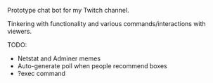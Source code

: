 Prototype chat bot for my Twitch channel.

Tinkering with functionality and various commands/interactions with viewers.

TODO:

- Netstat and Adminer memes
- Auto-generate poll when people recommend boxes
- ?exec command